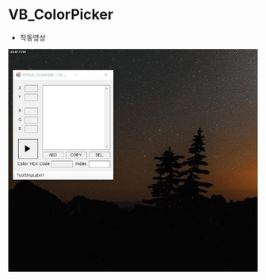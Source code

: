 # VB_ColorPicker

* 작동영상

<img src="/img/img1.gif" title="px(픽셀) 크기 설정" alt="RubberDuck"></img><br/>
